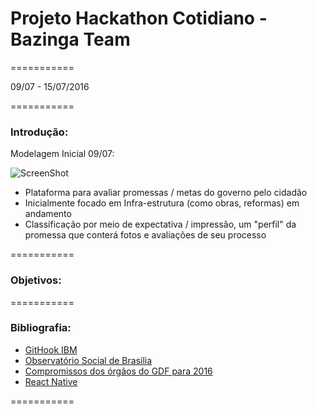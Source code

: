 # Projeto Hackathon Cotidiano - Bazinga Team
===========

09/07 - 15/07/2016

===========

### Introdução:

Modelagem Inicial 09/07:

![ScreenShot](assets/01-Diagrama1.png)

- Plataforma para avaliar promessas / metas do governo pelo cidadão
- Inicialmente focado em Infra-estrutura (como obras, reformas) em andamento
- Classificação por meio de expectativa / impressão, um "perfil" da promessa que conterá fotos e avaliações de seu processo

===========
### Objetivos:

===========

### Bibliografia:

- [GitHook IBM](https://hub.jazz.net/gitHook/)
- [Observatório Social de Brasília](http://brasilia.osbrasil.org.br/)
- [Compromissos dos órgãos do GDF para 2016](http://brasilia.osbrasil.org.br/blog/2016/04/02/veja-os-compromissos-dos-orgaos-do-gdf-para-2016/)
- [React Native](https://facebook.github.io/react-native/docs)

===========
